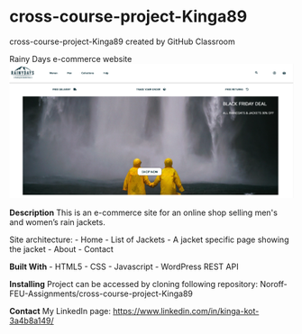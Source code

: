 # cross-course-project-Kinga89
cross-course-project-Kinga89 created by GitHub Classroom

Rainy Days e-commerce website
![Screenshot of Rainydays website](images/screenshot.rainydays.png)


**Description**
This is an e-commerce site for an online shop selling men's and women’s rain jackets. 

Site architecture:
    - Home
    - List of Jackets
    - A jacket specific page showing the jacket
    - About
    - Contact

**Built With**
    - HTML5
    - CSS
    - Javascript
    - WordPress REST API


**Installing**
Project can be accessed by cloning following repository: Noroff-FEU-Assignments/cross-course-project-Kinga89


**Contact**
My LinkedIn page: https://www.linkedin.com/in/kinga-kot-3a4b8a149/
